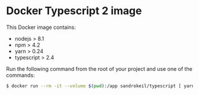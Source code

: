 # Docker Typescript 2 image
This Docker image contains:

* nodejs > 8.1
* npm > 4.2
* yarn > 0.24
* typescript > 2.4

Run the following command from the root of your project and use one of the commands:

```bash
$ docker run --rm -it --volume $(pwd):/app sandrokeil/typescript [ yarn | npm | tsc | node ]
```
